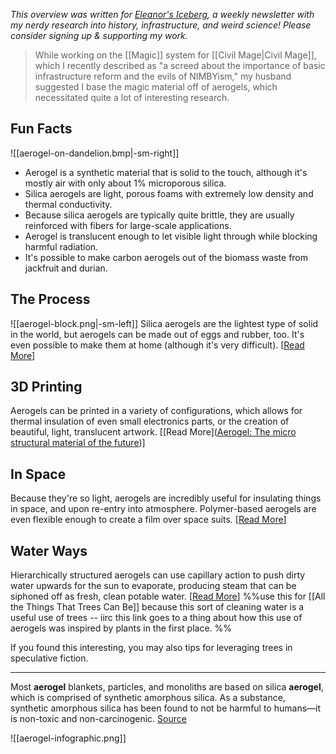 <cite>This overview was written for [Eleanor's Iceberg](http://newsletter.eleanorkonik.com/), a weekly newsletter with my nerdy research into history, infrastructure, and weird science! Please consider signing up & supporting my work.</cite>

>While working on the [[Magic]] system for [[Civil Mage|Civil Mage]], which I recently described as "a screed about the importance of basic infrastructure reform and the evils of NIMBYism," my husband suggested I base the magic material off of aerogels, which necessitated quite a lot of interesting research. 

## Fun Facts

![[aerogel-on-dandelion.bmp|-sm-right]]

-   Aerogel is a synthetic material that is solid to the touch, although it's mostly air with only about 1% microporous silica. 
-   Silica aerogels are light, porous foams with extremely low density and thermal conductivity.
-   Because silica aerogels are typically quite brittle, they are usually reinforced with fibers for large-scale applications.
-   Aerogel is translucent enough to let visible light through while blocking harmful radiation.
-   It's possible to make carbon aerogels out of the biomass waste from jackfruit and durian.

## The Process

![[aerogel-block.png|-sm-left]] Silica aerogels are the lightest type of solid in the world, but aerogels can be made out of eggs and rubber, too. It's even possible to make them at home (although it's very difficult). \[[Read More](https://www.youtube.com/watch?v=9wsZf8xIJRA)\]

## 3D Printing

Aerogels can be printed in a variety of configurations, which allows for thermal insulation of even small electronics parts, or the creation of beautiful, light, translucent artwork. \[[Read More]([Aerogel: The micro structural material of the future](https://phys.org/news/2020-08-aerogel-micro-material-future.html))\]

## In Space

Because they're so light, aerogels are incredibly useful for insulating things in space, and upon re-entry into atmosphere. Polymer-based aerogels are even flexible enough to create a film over space suits. \[[Read More](https://www.nasa.gov/topics/technology/features/aerogels.html)\]

## Water Ways

Hierarchically structured aerogels can use capillary action to push dirty water upwards for the sun to evaporate, producing steam that can be siphoned off as fresh, clean potable water. \[[Read More](https://phys.org/news/2019-07-antigravity-trees.html)\] %%use this for [[All the Things That Trees Can Be]] because this sort of cleaning water is a useful use of trees -- iirc this link goes to a thing about how this use of aerogels was inspired by plants in the first place. %%

<div class=infobox>If you found this interesting, you may also tips for leveraging trees in speculative fiction.</div>

---

Most **aerogel** blankets, particles, and monoliths are based on silica **aerogel**, which is comprised of synthetic amorphous silica. As a substance, synthetic amorphous silica has been found to not be harmful to humans—it is non-toxic and non-carcinogenic. [Source](https://expandusceramics.com/qa/can-you-eat-aerogel.html)

![[aerogel-infographic.png]]

 